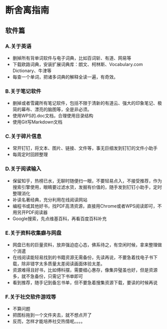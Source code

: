 # 断舍离指南

## 软件篇

### A.关于英语
- 删掉所有背单词软件与电子词典，比如百词斩、有道、网易等
- 下载欧路词典，安装扩展词典库：朗文、柯林斯、Vocabulary.com Dictionary、牛津等
- 每查一个单词，把诸多词典的解释全读一遍，有奇效。

### B.关于笔记软件
- 删掉或者雪藏所有笔记软件，包括不限于清新的有道云、强大的印象笔记、极简的幕布、漂亮的脑图等，全是非必须。
- 使用WPS的.doc文档，合理使用目录结构
- 使用Git写Markdown文档

### C.关于碎片信息
- 常开钉钉，将文本、图片、链接、文件等，事无巨细发到钉钉的文件小助手
- 每周定时回顾整理

### D.关于阅读输入
- 保留知乎，热榜已水，无聊时随便扫一眼，不要轻易点入，不接受推荐，作为搜索引擎使用，眼睛要过滤水货，发掘有价值的，随手发到钉钉小助手，定时整理消化
- 补读名著经典，充分利用在线阅读网站
- 编程书或其他好书，找PDF高清资源，直接用Chrome或者WPS阅读即可，不用另开PDF阅读器
- Google搜索，先点维基百科，再看百度百科补充

### E.关于资料收集癖与网盘
- 网盘已有的巨量资料，放弃强迫症心态，佛系待之，有空闲时候，拿来整理做个消遣
- 在线阅读能轻易找到的书籍资源无需备份，先读再说，不要急着找电子书下载，除非错字太多质量太差阅读画面体验太差。
- 资源难得且好书，比如傅科摆，需要细心惠存，像集异璧虽也好，但是资源多，就不急备份，只需记下书单即可
- 看到推荐，随手记到备忘书单，但不要急着搜集资源下载，要读的时候再说

### F.关于社交软件游戏等
- 不算问题
- 把图标拖到一个文件夹去，就不想点开了
- 反而，怎样才能培养社交热情呢。。。。
